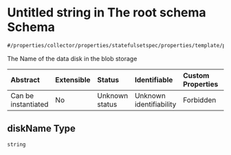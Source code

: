 # Untitled string in The root schema Schema

```txt
#/properties/collector/properties/statefulsetspec/properties/template/properties/spec/properties/volumes/items/properties/azuredisk/properties/diskname#/properties/collector/properties/statefulsetSpec/properties/template/properties/spec/properties/volumes/items/properties/azureDisk/properties/diskName
```

The Name of the data disk in the blob storage

| Abstract            | Extensible | Status         | Identifiable            | Custom Properties | Additional Properties | Access Restrictions | Defined In                                                        |
| :------------------ | :--------- | :------------- | :---------------------- | :---------------- | :-------------------- | :------------------ | :---------------------------------------------------------------- |
| Can be instantiated | No         | Unknown status | Unknown identifiability | Forbidden         | Allowed               | none                | [values.schema.json\*](values.schema.json "open original schema") |

## diskName Type

`string`
